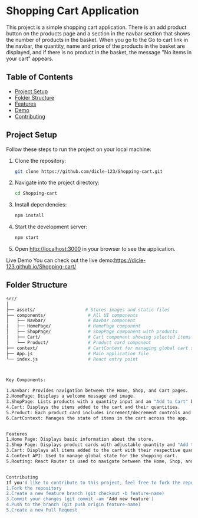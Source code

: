 # Shopping Cart Application
This project is a simple shopping cart application. There is an add product button on the products page and a section in the navbar section that shows the number of products in the basket. When you go to the Go to cart link in the navbar, the quantity, name and price of the products in the basket are displayed, and if there is no product in the basket, the message "No items in your cart" appears.


## Table of Contents
- [Project Setup](#project-setup)
- [Folder Structure](#folder-structure)
- [Features](#features)
- [Demo](#demo)
- [Contributing](#contributing)

## Project Setup

Follow these steps to run the project on your local machine:

1. Clone the repository:
    ```bash
    git clone https://github.com/dicle-123/Shopping-cart.git
    ```

2. Navigate into the project directory:
    ```bash
    cd Shopping-cart
    ```

3. Install dependencies:
    ```bash
    npm install
    ```

4. Start the development server:
    ```bash
    npm start
    ```

5. Open [http://localhost:3000](http://localhost:3000) in your browser to see the application.


Live Demo
You can check out the live demo:https://dicle-123.github.io/Shopping-cart/


## Folder Structure

```bash
src/
│
├── assets/                   # Stores images and static files
├── components/                # All UI components
│   ├── Navbar/                # Navbar component
│   ├── HomePage/              # HomePage component
│   ├── ShopPage/              # ShopPage component with products
│   ├── Cart/                  # Cart component showing selected items
│   └── Product/               # Product card component
├── context/                   # CartContext for managing global cart state
├── App.js                     # Main application file
└── index.js                   # React entry point



Key Components:

1.Navbar: Provides navigation between the Home, Shop, and Cart pages.
2.HomePage: Displays a welcome message and image.
3.ShopPage: Lists products with a quantity input and an "Add to Cart" button.
4.Cart: Displays the items added to the cart and their quantities.
5.Product: Each product card includes increment/decrement controls and an "Add to Cart" button.
6.CartContext: Manages the state of items in the cart across the app.


Features
1.Home Page: Displays basic information about the store.
2.Shop Page: Displays product cards with adjustable quantity and "Add to Cart" functionality.
3.Cart: Displays all items added to the cart with their respective quantities and total price.
4.Context API: Used to manage global state for the shopping cart.
5.Routing: React Router is used to navigate between the Home, Shop, and Cart pages.


Contributing
If you'd like to contribute to this project, feel free to fork the repository and submit a pull request. All contributions are welcome!
1.Fork the repository
2.Create a new feature branch (git checkout -b feature-name)
3.Commit your changes (git commit -am 'Add new feature')
4.Push to the branch (git push origin feature-name)
5.Create a new Pull Request


